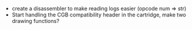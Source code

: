 - create a disassembler to make reading logs easier (opcode num => str)
- Start handling the CGB compatibility header in the cartridge, make two drawing functions?